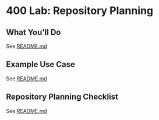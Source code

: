 # 400 Lab: Repository Planning

## What You'll Do

See [README.md](./100/README.md)

## Example Use Case

See [README.md](./200/README.md)

## Repository Planning Checklist

See [README.md](./300/README.md)
